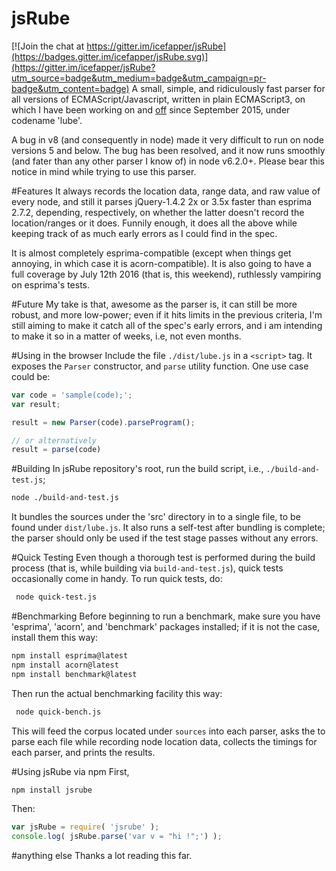# jsRube

[![Join the chat at https://gitter.im/icefapper/jsRube](https://badges.gitter.im/icefapper/jsRube.svg)](https://gitter.im/icefapper/jsRube?utm_source=badge&utm_medium=badge&utm_campaign=pr-badge&utm_content=badge)
A small, simple, and ridiculously fast parser for all versions of ECMAScript/Javascript, written in plain ECMAScript3, on which I have been working on and [off](https://github.com/nodejs/node/issues/5900) since September 2015, under codename 'lube'.

A bug in v8 (and consequently in node) made it very difficult to run on node versions 5 and below. The bug has been resolved, and it now runs smoothly (and fater than any other parser I know of) in node v6.2.0+. Please bear this notice in mind while trying to use this parser. 

#Features
It always records the location data, range data, and raw value of every node, and still it parses jQuery-1.4.2 2x or 3.5x faster than esprima 2.7.2, depending, respectively, on whether the latter doesn't record the location/ranges or it does.
Funnily enough, it does all the above while keeping track of as much early errors as I could find in the spec.

It is almost completely esprima-compatible (except when things get annoying, in which case it is acorn-compatible). It is also going to have a full coverage by July 12th 2016 (that is, this weekend), ruthlessly vampiring on esprima's tests.

#Future
My take is that, awesome as the parser is, it can still be more robust, and more low-power; even if it hits limits in the previous criteria, I'm still aiming to make it catch all of the spec's early errors, and i am intending to make it so in a matter of weeks, i.e, not even months.

#Using in the browser
Include the file `./dist/lube.js` in a `<script>` tag. It exposes the `Parser` constructor, and `parse` utility function. One use case could be:
```js
var code = 'sample(code);';
var result;

result = new Parser(code).parseProgram();

// or alternatively
result = parse(code)
```

#Building
In jsRube repository's root, run the build script, i.e., `./build-and-test.js`; 

```sh
node ./build-and-test.js
```

It bundles the sources under the 'src' directory in to a single file, to be found under `dist/lube.js`.
It also runs a self-test after bundling is complete; the parser should only be used if the test stage passes without any errors.

#Quick Testing
Even though a thorough test is performed during the build process (that is, while building via `build-and-test.js`), quick tests occasionally come in handy. To run quick tests, do:

```sh
 node quick-test.js
```

#Benchmarking
Before beginning to run a benchmark, make sure you have 'esprima', 'acorn', and 'benchmark' packages installed; if it is not the case, install them this way:
```sh
npm install esprima@latest
npm install acorn@latest
npm install benchmark@latest
```

Then run the actual benchmarking facility this way:

```sh
 node quick-bench.js
```

This will feed the corpus located under `sources` into each parser, asks the to parse each file while recording node location data, collects the timings for each parser, and prints the results.

#Using jsRube via npm
First,
```sh
npm install jsrube
```

Then:

```javascript
var jsRube = require( 'jsrube' );
console.log( jsRube.parse('var v = "hi !";') );
```

#anything else
Thanks a lot reading this far.

